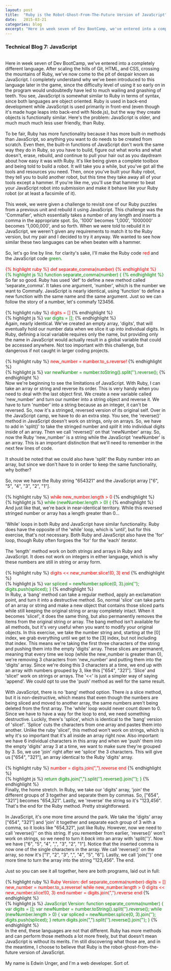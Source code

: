 ```yaml
---
layout: post
title:  "Ruby is the Robot-Ghost-From-The-Future Version of JavaScript"
date:   2015-03-21
categories: blog
excerpt: "Here in week seven of Dev BootCamp, we've entered into a completely different language. After scaling the hills of Git, HTML, and CSS, crossing the mountains of Ruby, we've now come to the pit of despair known as JavaScript. I completely understand why we've been introduced to this language later in the game, since the difficulty level of using it so early on in the program would undoubtedly have led to much wailing and gnashing of teeth."
---
```


<h3>Technical Blog 7: JavaScript</h3>
<br/>
Here in week seven of Dev BootCamp, we've entered into a completely different language. After scaling the hills of Git, HTML, and CSS, crossing the mountains of Ruby, we've now come to the pit of despair known as JavaScript. I completely understand why we've been introduced to this language later in the game, since the difficulty level of using it so early on in the program would undoubtedly have led to much wailing and gnashing of teeth. You see, JavaScript is somewhat similar to Ruby in terms of syntax, since both languages are object oriented. Ruby is used in back-end development while JavaScript is used primarily in front-end (even though it's made huge leaps into back-end with Node.js), but the way they create objects is functionally similar. Here's the problem: JavaScript is older, and much much much less user friendly, than Ruby.
<br/>
<br/>
To be fair, Ruby has more functionality because it has more built-in methods than JavaScript, so anything you want to do needs to be created from scratch. Even then, the built-in functions of JavaScript don't work the same way they do in Ruby, so you have to build, figure out what works and what doesn't, erase, rebuild, and continue to pull your hair out as you daydream about how easy it was with Ruby. It's like being given a complete toolbox and being told to build a robot. It will take you a while, but you've got all the tools and resources you need. Then, once you've built your Ruby robot, they tell you to build another robot, but this time they take away all of your tools except a hammer. If you're like me, you'll use that hammer to beat your JavaScript robot into submission and make it behave like your Ruby robot (or at least a facsimile of it).
<br/>
<br/>
This week, we were given a challenge to revisit one of our Ruby puzzles from a previous unit and rebuild it using JavaScript. This challenge was the 'Commafier', which essentially takes a number of any length and inserts a comma in the appropriate spot. So, '1000' becomes '1,000', '1000000' becomes '1,000,000', and so forth. When we were told to rebuild it in JavaScript, we weren't given any requirements to match it to the Ruby version, but my pair and I decided to try it anyway. We wanted to see how similar these two languages can be when beaten with a hammer.
<br/>
<br/>
So, let's go line by line. for clarity's sake, I'll make the Ruby code <font color="red">red</font> and the JavaScript code <font color="green">green</font>.
<br/>
<br/>
<font color = "red">
{% highlight ruby %}
def separate_comma(number)
{% endhighlight %}
</font>
<br/>
<font color = "green">
{% highlight js %}
function separate_comma(number) {
{% endhighlight %}
</font>
<br/>
So far so good. Ruby has used 'def' to define a new method called 'separate_comma'. It takes one argument, 'number', which is the number we want to Commafy. JavaScript is nearly identical, using 'function' to define a new function with the same name and the same argument. Just so we can follow the story of a number, let's commafy 123456.
<br/>
<br/>
{% highlight ruby %}
  <font color = "red">digits = []</font>
{% endhighlight %}
<br/>
{% highlight js %}
  <font color = "green">var digits = [];</font>
{% endhighlight %}
<br/>
Again, nearly identical. We've created an empty array, 'digits', that will eventually hold our number data when we slice it up into individual digits. In Ruby, defining a local variable requires only the name, but providing only the name in JavaScript would actually result in a global variable that could be accessed anywhere. Not too important with this challenge, but dangerous if not caught in larger coding projects.
<br/>
<br/>
{% highlight ruby %}
  <font color = "red">new_number = number.to_s.reverse!</font>
{% endhighlight %}
<br/>
{% highlight js %}
  <font color = "green">var newNumber = number.toString().split('').reverse();</font>
{% endhighlight %}
<br/>
Now we're beginning to see the limitations of JavaScript. With Ruby, I can take an array or string and reverse its order. This is very handy when you need to deal with the last object first. We create a new variable called 'new_number' and turn our number into a string object and reverse it. We have to turn 'number' into a string because as an integer, it can't be reversed. So, now it's a stringed, reversed version of its original self. Over in the JavaScript camp, we have to do an extra step. You see, the 'reverse()' method in JavaScript doesn't work on strings, only on arrays. So, we have to add in 'split()' to take the stringed number and <em>split</em> it into individual digits inside of an array. Then we call 'reverse()' on that 'newNumber' array. So, now the Ruby 'new_number' is a string while the JavaScript 'newNumber' is an array. This is an important distinction that we'll need to remember in the next few lines of code.
<br/>
<br/>
It should be noted that we could also have 'split' the Ruby number into an array, but since we don't have to in order to keep the same functionality, why bother?
<br/>
<br/>
So, now we have the Ruby string "654321" and the JavaScript array ["6", "5", "4", "3", "2", "1"].
<br/>
<br/>
{% highlight ruby %}
  <font color = "red">while new_number.length > 0</font>
{% endhighlight %}
<br/>
{% highlight js %}
  <font color = "green">while (newNumber.length > 0) {</font>
{% endhighlight %}
<br/>
And just like that, we're back in near-identical territory. While this reversed stringed number or array has a length greater than 0...
<br/>
<br/>
'While' loops in both Ruby and JavaScript have similar functionality. Ruby does have the opposite of the 'while' loop, which is 'until', but for this exercise, that's not necessary. Both Ruby and JavaScript also have the 'for' loop, though Ruby often forgoes the 'for' for the 'each' iterator.
<br/>
<br/>
The 'length' method work on both strings and arrays in Ruby and JavaScript. It does not work on integers in either language, which is why these numbers are still in string or array form.
<br/>
<br/>
{% highlight ruby %}
  <font color = "red">digits << new_number.slice!(0, 3)
  end</font>
{% endhighlight %}
<br/>
{% highlight js %}
  <font color = "green">var spliced = newNumber.splice(0, 3).join('');
  digits.push(spliced);
  }</font>
{% endhighlight %}
<br/>
In Ruby, a 'bang' method can take a regular method, apply an exclamation point, and turn it into a destructive method. So, normal 'slice' can take parts of an array or string and make a new object that contains those sliced parts while still keeping the original string or array completely intact. When it becomes 'slice!', it does the same thing, but also permanently removes the items from the original string or array. The bang method isn't available for all methods, but it's very useful when you want to modify your original objects. In this exercise, we take the number string and, starting at the [0] index, we grab everything until we get to the [3] index, but not including that index. This means we're taking the first three characters of the string and pushing them into the empty 'digits' array. These slices are permanent, meaning that every time we loop (while the new_number is greater than 0), we're removing 3 characters from 'new_number' and putting them into the 'digits' array. Since we're doing this 3 characters at a time, we end up with an array with numbers grouped by 3, like this ["654", "321"]. 'Slice' and 'slice!' work on strings or arrays. The '<<' is just a simpler way of saying 'append'. We could opt to use the 'push' method as well for the same result.
<br/>
<br/>
With JavaScript, there is no 'bang' method option. There <em>is</em> a slice method, but it is non-destructive, which means that even though the numbers are being sliced and moved to another array, the same numbers aren't being deleted from the first array. The 'while' loop would never count down to 0. Since we have to have a way for the loop to end, we need something destructive. Luckily, there's 'splice', which is identical to the 'bang' version of 'slice!'. 'Splice' cuts the characters from one array and pastes them into another. Unlike the ruby 'slice!', this method won't work on strings, which is why it's so important that it's all inside an array right now. Also important: we have 6 individual characters in this array and when we 'push' them into the empty 'digits' array 3 at a time, we want to make sure they're grouped by 3. So, we use 'join' right after we 'splice' the 3 characters. This will give us ["654", "321"], an array identical to the Ruby 'digits' array.
<br/>
<br/>
{% highlight ruby %}
  <font color = "red">number = digits.join(",").reverse
  end</font>
{% endhighlight %}
<br/>
{% highlight js %}
  <font color = "green">return digits.join(",").split('').reverse().join('');
  }</font>
{% endhighlight %}
<br/>
Finally, the home stretch. In Ruby, we take our 'digits' array, 'join' the different groups of 3 together and separate them by commas. So, ["654", "321"] becomes "654,321". Lastly, we 'reverse' the string so it's "123,456". That's the end for the Ruby method. Pretty straightforward.
<br/>
<br/>
In JavaScript, it's one more time around the park. We take the 'digits' array ["654", "321"] and 'join' it together and separate each group of 3 with a comma, so it looks like "654,321", just like Ruby. However, now we need to call 'reverse()'' on this string. If you remember from earlier, 'reverse()' won't work on strings, so we need to turn it <em>back</em> into an array with 'split('')'. Now we have ["6", "5", "4", ",", "3", "2", "1"]. Notice that the inserted comma is now one of the single characters in the array. We call 'reverse()' on the array, so now it's ["1", "2", "3", ",", "4", "5", "6"]. Lastly, we call 'join('')' one more time to turn the array into the string "123,456". The end.
<br/>
<br/>
Just so you can see it all together, here are both programs, laid out in full:
<br/>
<br/>
{% highlight ruby %}
<font color = "red">Ruby Version:
def separate_comma(number)
  digits = []
  new_number = number.to_s.reverse!
  while new_number.length > 0
    digits << new_number.slice!(0, 3)
  end
  number = digits.join(",").reverse
end</font>
{% endhighlight %}
<br/>
{% highlight js %}
<font color = "green">JavaScript Version:
function separate_comma(number) {
  var digits = [];
  var newNumber = number.toString().split('').reverse();
  while (newNumber.length > 0) {
    var spliced = newNumber.splice(0, 3).join('');
    digits.push(spliced);
  }
  return digits.join(",").split('').reverse().join('');
}</font>
{% endhighlight %}
<br>
In the end, these languages are not that different. Ruby has more methods and can perform those methods a lot more freely, but that doesn't mean JavaScript is without its merits. I'm still discovering what those are, and in the meantime, I choose to believe that Ruby is the robot-ghost-from-the-future version of JavaScript.
<br/>
<br/>
My name is Edwin Unger, and I'm a web developer. Sort of.